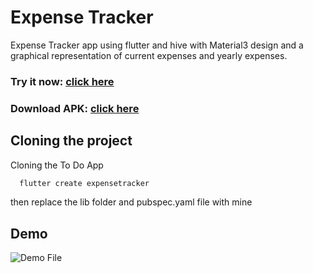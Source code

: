 
# Expense Tracker

Expense Tracker app using flutter and hive with Material3 design and a graphical representation of current expenses and yearly expenses.

### Try it now: [click here](https://musabnawab.github.io/ExpenseTracker/)

### Download APK: [click here](https://github.com/MusabNawab/ExpenseTracker/tree/main/apk)

## Cloning the project


Cloning the To Do App 

```bash
  flutter create expensetracker
```
then replace the lib folder and pubspec.yaml file with mine


## Demo
![Demo File](https://github.com/MusabNawab/ExpenseTracker/blob/main/demo/expensetracker.gif)
